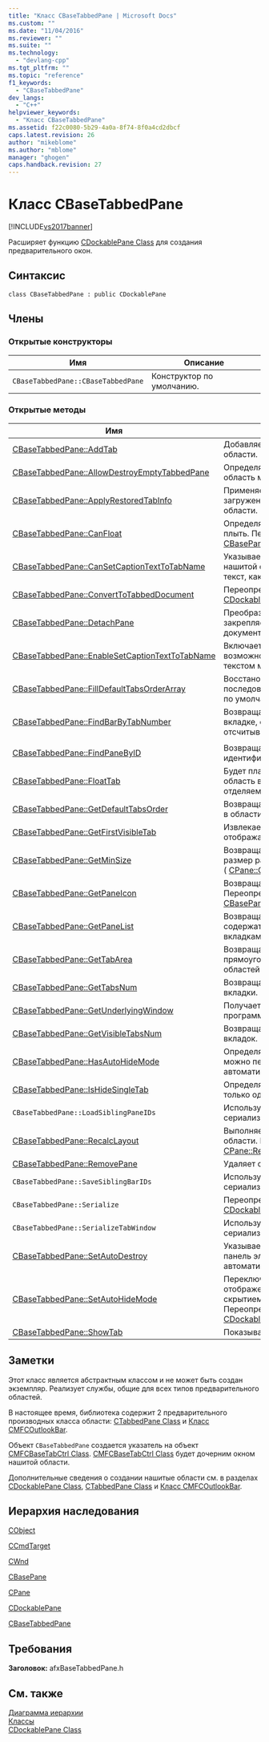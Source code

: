 ```yaml
---
title: "Класс CBaseTabbedPane | Microsoft Docs"
ms.custom: ""
ms.date: "11/04/2016"
ms.reviewer: ""
ms.suite: ""
ms.technology: 
  - "devlang-cpp"
ms.tgt_pltfrm: ""
ms.topic: "reference"
f1_keywords: 
  - "CBaseTabbedPane"
dev_langs: 
  - "C++"
helpviewer_keywords: 
  - "Класс CBaseTabbedPane"
ms.assetid: f22c0080-5b29-4a0a-8f74-8f0a4cd2dbcf
caps.latest.revision: 26
author: "mikeblome"
ms.author: "mblome"
manager: "ghogen"
caps.handback.revision: 27
---
```

# Класс CBaseTabbedPane
[!INCLUDE[vs2017banner](../../assembler/inline/includes/vs2017banner.md)]

Расширяет функцию [CDockablePane Class](../Topic/CDockablePane%20Class.md) для создания предварительного окон.  
  
## Синтаксис  
  
```  
class CBaseTabbedPane : public CDockablePane  
```  
  
## Члены  
  
### Открытые конструкторы  
  
|Имя|Описание|  
|---------|--------------|  
|`CBaseTabbedPane::CBaseTabbedPane`|Конструктор по умолчанию.|  
  
### Открытые методы  
  
|Имя|Описание|  
|---------|--------------|  
|[CBaseTabbedPane::AddTab](../Topic/CBaseTabbedPane::AddTab.md)|Добавляет новую вкладку на нашитой области.|  
|[CBaseTabbedPane::AllowDestroyEmptyTabbedPane](../Topic/CBaseTabbedPane::AllowDestroyEmptyTabbedPane.md)|Определяет, является ли нашитую пустую область можно удалить.|  
|[CBaseTabbedPane::ApplyRestoredTabInfo](../Topic/CBaseTabbedPane::ApplyRestoredTabInfo.md)|Применяет параметры табуляции, загруженные из реестра, в нашитой области.|  
|[CBaseTabbedPane::CanFloat](../Topic/CBaseTabbedPane::CanFloat.md)|Определяет, является ли область может плыть.  Переопределения \( [CBasePane::CanFloat](../Topic/CBasePane::CanFloat.md)\).|  
|[CBaseTabbedPane::CanSetCaptionTextToTabName](../Topic/CBaseTabbedPane::CanSetCaptionTextToTabName.md)|Указывает, должен ли заголовок для нашитой области отображать один и тот же текст, как активная вкладку.|  
|[CBaseTabbedPane::ConvertToTabbedDocument](../Topic/CBaseTabbedPane::ConvertToTabbedDocument.md)|Переопределения \( [CDockablePane::ConvertToTabbedDocument](../Topic/CDockablePane::ConvertToTabbedDocument.md)\).|  
|[CBaseTabbedPane::DetachPane](../Topic/CBaseTabbedPane::DetachPane.md)|Преобразует один или несколько закрепляемых области к MDI нашил документы.|  
|[CBaseTabbedPane::EnableSetCaptionTextToTabName](../Topic/CBaseTabbedPane::EnableSetCaptionTextToTabName.md)|Включает или нашитой области отключит возможность синхронизировать подписи с текстом меток на активной вкладке.|  
|[CBaseTabbedPane::FillDefaultTabsOrderArray](../Topic/CBaseTabbedPane::FillDefaultTabsOrderArray.md)|Восстановление внутренняя последовательность табуляции в состояние по умолчанию.|  
|[CBaseTabbedPane::FindBarByTabNumber](../Topic/CBaseTabbedPane::FindBarByTabNumber.md)|Возвращает область, которая хранится на вкладке, если вкладка определяется отсчитываемый от нуля индекс вкладки.|  
|||  
|[CBaseTabbedPane::FindPaneByID](../Topic/CBaseTabbedPane::FindPaneByID.md)|Возвращает область, определенная идентификатором области|  
|[CBaseTabbedPane::FloatTab](../Topic/CBaseTabbedPane::FloatTab.md)|Будет плавающим область, но только если область в данный момент находится в отделяемой вкладке.|  
|[CBaseTabbedPane::GetDefaultTabsOrder](../Topic/CBaseTabbedPane::GetDefaultTabsOrder.md)|Возвращает порядок по умолчанию вкладок в области.|  
|[CBaseTabbedPane::GetFirstVisibleTab](../Topic/CBaseTabbedPane::GetFirstVisibleTab.md)|Извлекает указатель на первом, отображаемого на вкладке.|  
|[CBaseTabbedPane::GetMinSize](../Topic/CBaseTabbedPane::GetMinSize.md)|Возвращает минимальный допустимый размер рабочей области.  Переопределения \( [CPane::GetMinSize](../Topic/CPane::GetMinSize.md)\).|  
|[CBaseTabbedPane::GetPaneIcon](../Topic/CBaseTabbedPane::GetPaneIcon.md)|Возвращает дескриптор значок области.  Переопределения \( [CBasePane::GetPaneIcon](../Topic/CBasePane::GetPaneIcon.md)\).|  
|[CBaseTabbedPane::GetPaneList](../Topic/CBaseTabbedPane::GetPaneList.md)|Возвращает список областей, в которых содержатся будут отображены в области с вкладками.|  
|[CBaseTabbedPane::GetTabArea](../Topic/CBaseTabbedPane::GetTabArea.md)|Возвращает ограничивающие прямоугольники для верхних и нижних областей вкладки.|  
|[CBaseTabbedPane::GetTabsNum](../Topic/CBaseTabbedPane::GetTabsNum.md)|Возвращает количество вкладок в окне вкладки.|  
|[CBaseTabbedPane::GetUnderlyingWindow](../Topic/CBaseTabbedPane::GetUnderlyingWindow.md)|Получает основному \(создается программу\-оболочку\) окно вкладки.|  
|[CBaseTabbedPane::GetVisibleTabsNum](../Topic/CBaseTabbedPane::GetVisibleTabsNum.md)|Возвращает количество отображаемых вкладок.|  
|[CBaseTabbedPane::HasAutoHideMode](../Topic/CBaseTabbedPane::HasAutoHideMode.md)|Определяет, является ли нашитую область можно переключиться в режим автоматического скрытия.|  
|[CBaseTabbedPane::IsHideSingleTab](../Topic/CBaseTabbedPane::IsHideSingleTab.md)|Определяет область нашитая скрыта, если только одна вкладка.|  
|`CBaseTabbedPane::LoadSiblingPaneIDs`|Используется внутренне во время сериализации.|  
|[CBaseTabbedPane::RecalcLayout](../Topic/CBaseTabbedPane::RecalcLayout.md)|Выполняет перерасчет данные макета для области.  Переопределения \( [CPane::RecalcLayout](../Topic/CPane::RecalcLayout.md)\).|  
|[CBaseTabbedPane::RemovePane](../Topic/CBaseTabbedPane::RemovePane.md)|Удаляет область из нашитой области.|  
|`CBaseTabbedPane::SaveSiblingBarIDs`|Используется внутренне во время сериализации.|  
|`CBaseTabbedPane::Serialize`|Переопределения \( [CDockablePane::Serialize](http://msdn.microsoft.com/ru-ru/09787e59-e446-4e76-894b-206d303dcfd6)\).|  
|`CBaseTabbedPane::SerializeTabWindow`|Используется внутренне во время сериализации.|  
|[CBaseTabbedPane::SetAutoDestroy](../Topic/CBaseTabbedPane::SetAutoDestroy.md)|Указывает, будет ли разрушена нашитая панель элементов управления автоматически.|  
|[CBaseTabbedPane::SetAutoHideMode](../Topic/CBaseTabbedPane::SetAutoHideMode.md)|Переключение между режимами отображения области закрепления и скрытием автоматически.  Переопределения \( [CDockablePane::SetAutoHideMode](../Topic/CDockablePane::SetAutoHideMode.md)\).|  
|[CBaseTabbedPane::ShowTab](../Topic/CBaseTabbedPane::ShowTab.md)|Показывает или скрывает вкладки.|  
  
## Заметки  
 Этот класс является абстрактным классом и не может быть создан экземпляр.  Реализует службы, общие для всех типов предварительного областей.  
  
 В настоящее время, библиотека содержит 2 предварительного производных класса области: [CTabbedPane Class](../../mfc/reference/ctabbedpane-class.md) и [Класс CMFCOutlookBar](../../mfc/reference/cmfcoutlookbar-class.md).  
  
 Объект `CBaseTabbedPane` создается указатель на объект [CMFCBaseTabCtrl Class](../../mfc/reference/cmfcbasetabctrl-class.md).  [CMFCBaseTabCtrl Class](../../mfc/reference/cmfcbasetabctrl-class.md) будет дочерним окном нашитой области.  
  
 Дополнительные сведения о создании нашитые области см. в разделах [CDockablePane Class](../Topic/CDockablePane%20Class.md), [CTabbedPane Class](../../mfc/reference/ctabbedpane-class.md) и [Класс CMFCOutlookBar](../../mfc/reference/cmfcoutlookbar-class.md).  
  
## Иерархия наследования  
 [CObject](../Topic/CObject%20Class.md)  
  
 [CCmdTarget](../Topic/CCmdTarget%20Class.md)  
  
 [CWnd](../Topic/CWnd%20Class.md)  
  
 [CBasePane](../../mfc/reference/cbasepane-class.md)  
  
 [CPane](../../mfc/reference/cpane-class.md)  
  
 [CDockablePane](../Topic/CDockablePane%20Class.md)  
  
 [CBaseTabbedPane](../../mfc/reference/cbasetabbedpane-class.md)  
  
## Требования  
 **Заголовок:** afxBaseTabbedPane.h  
  
## См. также  
 [Диаграмма иерархии](../../mfc/hierarchy-chart.md)   
 [Классы](../Topic/MFC%20Classes.md)   
 [CDockablePane Class](../Topic/CDockablePane%20Class.md)